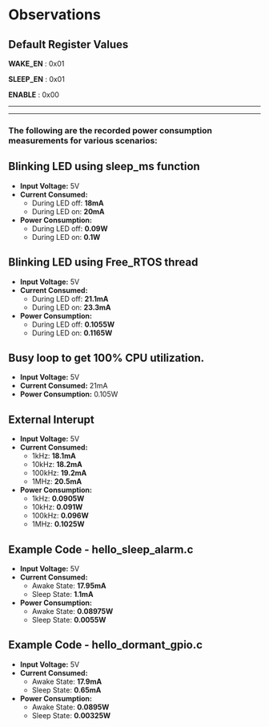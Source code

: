 # Observations

## Default Register Values

**WAKE_EN** : 0x01

**SLEEP_EN** : 0x01

**ENABLE** : 0x00

***
***

### The following are the recorded power consumption measurements for various scenarios:

## Blinking LED using sleep_ms function

- **Input Voltage:** 5V  
- **Current Consumed:**
  - During LED off: **18mA**
  - During LED on: **20mA**
- **Power Consumption:**
  - During LED off: **0.09W**  
  - During LED on: **0.1W**


## Blinking LED using Free_RTOS thread

- **Input Voltage:** 5V  
- **Current Consumed:**
  - During LED off: **21.1mA**
  - During LED on: **23.3mA**
- **Power Consumption:**
  - During LED off: **0.1055W**  
  - During LED on: **0.1165W**

## Busy loop to get 100% CPU utilization.

- **Input Voltage:** 5V  
- **Current Consumed:** 21mA
- **Power Consumption:** 0.105W

## External Interupt

- **Input Voltage:** 5V  
- **Current Consumed:**
  - 1kHz: **18.1mA**
  - 10kHz: **18.2mA**
  - 100kHz: **19.2mA**
  - 1MHz: **20.5mA**
- **Power Consumption:**
  - 1kHz: **0.0905W**  
  - 10kHz: **0.091W**
  - 100kHz: **0.096W**
  - 1MHz: **0.1025W**

## Example Code - hello_sleep_alarm.c

- **Input Voltage:** 5V  
- **Current Consumed:**
  - Awake State: **17.95mA**
  - Sleep State: **1.1mA**
- **Power Consumption:**
  - Awake State: **0.08975W**  
  - Sleep State: **0.0055W**

## Example Code - hello_dormant_gpio.c

- **Input Voltage:** 5V  
- **Current Consumed:**
  - Awake State: **17.9mA**
  - Sleep State: **0.65mA**
- **Power Consumption:**
  - Awake State: **0.0895W**  
  - Sleep State: **0.00325W**